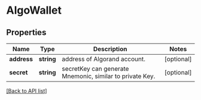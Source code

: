 # AlgoWallet

## Properties

Name | Type | Description | Notes
------------ | ------------- | ------------- | -------------
**address** | **string** | address of Algorand account. | [optional]
**secret** | **string** | secretKey can generate Mnemonic, similar to private Key. | [optional]

[[Back to API list]](../../README.md#api-endpoints)
